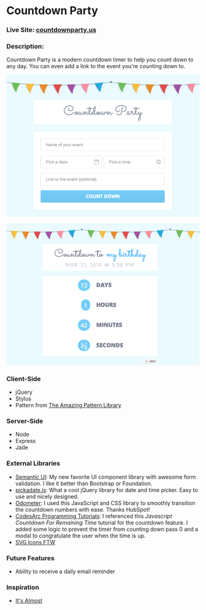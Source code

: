 # Countdown Party

### Live Site: [countdownparty.us](http://www.countdownparty.us)

### Description:
Countdown Party is a modern countdown timer to help you count down to any day. You can even add a link to the event you're counting down to.

![Countdown Party](/public/images/countdown-party-screenshot.png)

![Countdown Party](/public/images/countdown-party-screenshot2.png)

### Client-Side
* jQuery
* Stylus
* Pattern from [The Amazing Pattern Library](http://thepatternlibrary.com/#bunting-flag)

### Server-Side
* Node
* Express
* Jade

### External Libraries
* [Semantic UI](http://semantic-ui.com): My new favorite UI component library with awesome form validation. I like it better than Bootstrap or Foundation.
* [pickadate.js](http://amsul.ca/pickadate.js/index.htm): What a cool jQuery library for date and time picker. Easy to use and nicely designed.
* [Odometer](http://github.hubspot.com/odometer/docs/welcome): I used this JavaScript and CSS library to smoothly transition the countdown numbers with ease. Thanks HubSpot!
* [CodesArc Programming Tutorials](http://codesarc.blogspot.com/2014/02/javascript-countdown-for-remaining-time.html): I referenced this _Javascript Countdown For Remaining Time_ tutorial for the countdown feature. I added some logic to prevent the timer from counting down pass 0 and a modal to congratulate the user when the time is up.
* [SVG Icons FTW](http://tympanus.net/codrops/2013/11/27/svg-icons-ftw)

### Future Features
* Ability to receive a daily email reminder

### Inspiration
* [It's Almost](http://itsalmo.st)